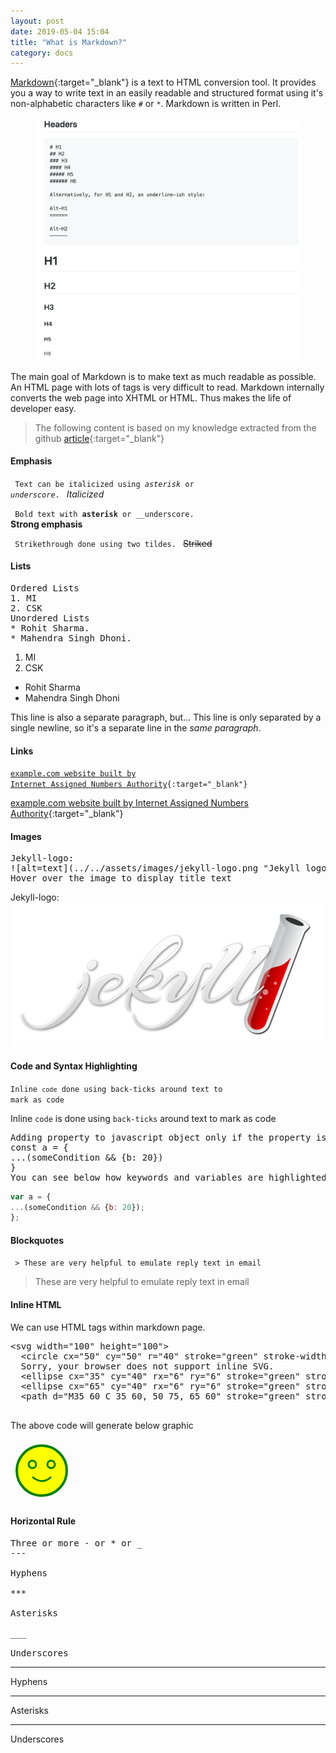 ```yaml
---
layout: post
date: 2019-05-04 15:04
title: "What is Markdown?"
category: docs
---
```


[Markdown](https://daringfireball.net/projects/markdown/){:target="_blank"} is a text to HTML conversion tool. It provides you a way to write
text in an easily readable and structured format using it's non-alphabetic characters like <code>#</code> or <code>*</code>. Markdown is written in Perl.

<figure>
<img src = "../../assets/images/markdown.png"/>
</figure>

<!--more-->

The main goal of Markdown is to make text as much readable as possible. An HTML page with lots of tags is very difficult to read. Markdown
internally converts the web page into XHTML or HTML. Thus makes the life of developer easy.

> The following content is based on my knowledge extracted from the github [article](https://github.com/adam-p/markdown-here/wiki/Markdown-Cheatsheet){:target="_blank"}

#### Emphasis

<code> Text can be italicized using *asterisk* or _underscore_. </code> *Italicized*

<code> Bold text with **asterisk** or __underscore. </code> **Strong emphasis**

<code> Strikethrough done using two tildes. </code> ~~Striked~~

#### Lists

<pre>
Ordered Lists
1. MI
2. CSK
Unordered Lists
* Rohit Sharma.
* Mahendra Singh Dhoni.
</pre>

1.  MI
2.  CSK

* Rohit Sharma
* Mahendra Singh Dhoni

This line is also a separate paragraph, but...
This line is only separated by a single newline, so it's a separate line in the *same paragraph*.

#### Links
<code>[example.com website built by Internet Assigned Numbers Authority](http://example.com){:target="_blank"}</code>

[example.com website built by Internet Assigned Numbers Authority](http://example.com){:target="_blank"}

#### Images
<pre>
Jekyll-logo:
![alt=text](../../assets/images/jekyll-logo.png "Jekyll logo")
Hover over the image to display title text
</pre>

Jekyll-logo:
![alt=text](../../assets/images/jekyll-logo.png "Jekyll logo")

#### Code and Syntax Highlighting
<code>Inline `code` done using back-ticks around text to mark as code</code>

Inline `code` is done using `back-ticks` around text to mark as code

<pre>
Adding property to javascript object only if the property is defined is done as follows
const a = {
...(someCondition && {b: 20})
}
You can see below how keywords and variables are highlighted
</pre>

```javascript
var a = {
...(someCondition && {b: 20});
};
```

#### Blockquotes
<code> > These are very helpful to emulate reply text in email </code>

>These are very helpful to emulate reply text in email

#### Inline HTML
We can use HTML tags within markdown page.
<pre>
&lt;svg width="100" height="100">
  &lt;circle cx="50" cy="50" r="40" stroke="green" stroke-width="4" fill="yellow" />
  Sorry, your browser does not support inline SVG.
  &lt;ellipse cx="35" cy="40" rx="6" ry="6" stroke="green" stroke-width="3" fill="yellow"/>
  &lt;ellipse cx="65" cy="40" rx="6" ry="6" stroke="green" stroke-width="3" fill="yellow"/>
  &lt;path d="M35 60 C 35 60, 50 75, 65 60" stroke="green" stroke-width="3" fill="transparent"/>
</svg>
</pre>

The above code will generate below graphic

<svg width="100" height="100">
  <circle cx="50" cy="50" r="40" stroke="green" stroke-width="4" fill="yellow" />
  Sorry, your browser does not support inline SVG.
  <ellipse cx="35" cy="40" rx="6" ry="6" stroke="green" stroke-width="3" fill="yellow"/>
  <ellipse cx="65" cy="40" rx="6" ry="6" stroke="green" stroke-width="3" fill="yellow"/>
  <path d="M35 60 C 35 60, 50 75, 65 60" stroke="green" stroke-width="3" fill="transparent"/>
</svg>

#### Horizontal Rule
<pre>
Three or more - or * or _
---

Hyphens

***

Asterisks

___

Underscores
</pre>
---

Hyphens

***

Asterisks

___

Underscores